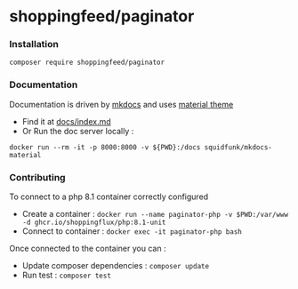 # shoppingfeed/paginator

### Installation

```
composer require shoppingfeed/paginator
```

### Documentation

Documentation is driven by [mkdocs](https://www.mkdocs.org/) and uses [material theme](https://squidfunk.github.io/mkdocs-material/)

- Find it at [docs/index.md](docs/index.md)
- Or Run the doc server locally :

```
docker run --rm -it -p 8000:8000 -v ${PWD}:/docs squidfunk/mkdocs-material
```

### Contributing

To connect to a php 8.1 container correctly configured

- Create a container : `docker run --name paginator-php -v $PWD:/var/www -d ghcr.io/shoppingflux/php:8.1-unit`
- Connect to container : `docker exec -it paginator-php bash`

Once connected to the container you can :

- Update composer dependencies : `composer update`
- Run test : `composer test`
